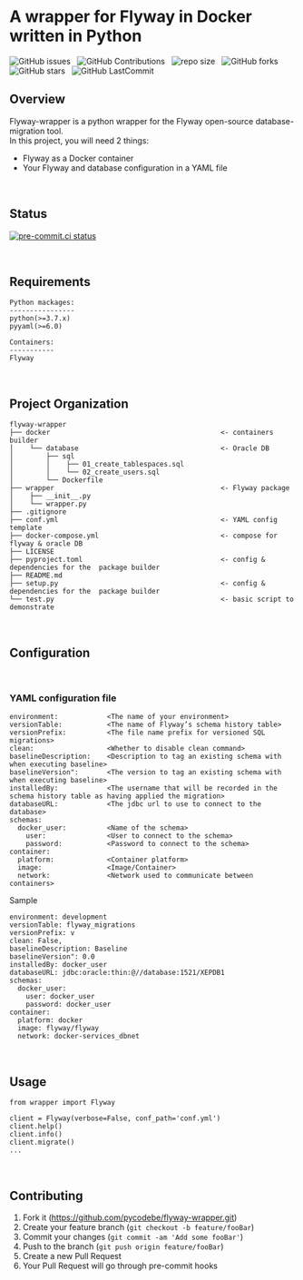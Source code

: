 # A wrapper for Flyway in Docker written in Python

![GitHub issues](https://img.shields.io/github/issues/pycodebe/flyway-wrapper?&labelColor=black&color=eb3b5a&label=Issues&logo=issues&logoColor=black&style=for-the-badge) &nbsp;
![GitHub Contributions](https://img.shields.io/github/contributors/pycodebe/flyway-wrapper?&labelColor=black&color=8854d0&style=for-the-badge) &nbsp;
![repo size](https://img.shields.io/github/repo-size/pycodebe/flyway-wrapper?label=Repo%20Size&style=for-the-badge&labelColor=black&color=20bf6b) &nbsp;
![GitHub forks](https://img.shields.io/github/forks/pycodebe/flyway-wrapper?&labelColor=black&color=0fb9b1&style=for-the-badge) &nbsp;
![GitHub stars](https://img.shields.io/github/stars/pycodebe/flyway-wrapper?&labelColor=black&color=f7b731&style=for-the-badge) &nbsp;
![GitHub LastCommit](https://img.shields.io/github/last-commit/pycodebe/flyway-wrapper?logo=github&labelColor=black&color=d1d8e0&style=for-the-badge) &nbsp;


## Overview

Flyway-wrapper is a python wrapper for the Flyway open-source database-migration tool. <br />
In this project, you will need 2 things:
* Flyway as a Docker container
* Your Flyway and database configuration in a YAML file

<br />

## Status

[![pre-commit.ci status](https://results.pre-commit.ci/badge/github/pycodebe/flyway-wrapper/master.svg)](https://results.pre-commit.ci/latest/github/pycodebe/flyway-wrapper/master)

<br />

## Requirements

    Python mackages:
    ----------------
    python(>=3.7.x)
    pyyaml(>=6.0)

    Containers:
    -----------
    Flyway

<br />

## Project Organization

    flyway-wrapper
    ├── docker                                          <- containers builder
    │    └── database                                   <- Oracle DB
    │        ├── sql
    │        │    ├── 01_create_tablespaces.sql
    │        │    └── 02_create_users.sql
    │        └── Dockerfile
    ├── wrapper                                         <- Flyway package
    │    ├── __init__.py
    │    └── wrapper.py
    ├── .gitignore
    ├── conf.yml                                        <- YAML config template
    ├── docker-compose.yml                              <- compose for flyway & oracle DB
    ├── LICENSE
    ├── pyproject.toml                                  <- config & dependencies for the  package builder
    ├── README.md
    ├── setup.py                                        <- config & dependencies for the  package builder
    └── test.py                                         <- basic script to demonstrate

<br />

## Configuration

<br />

### YAML configuration file

```
environment:            <The name of your environment>
versionTable:           <The name of Flyway’s schema history table>
versionPrefix:          <The file name prefix for versioned SQL migrations>
clean:                  <Whether to disable clean command>
baselineDescription:    <Description to tag an existing schema with when executing baseline>
baselineVersion":       <The version to tag an existing schema with when executing baseline>
installedBy:            <The username that will be recorded in the schema history table as having applied the migration>
databaseURL:            <The jdbc url to use to connect to the database>
schemas:
  docker_user:          <Name of the schema>
    user:               <User to connect to the schema>
    password:           <Password to connect to the schema>
container:
  platform:             <Container platform>
  image:                <Image/Container>
  network:              <Network used to communicate between containers>
```

Sample
```
environment: development
versionTable: flyway_migrations
versionPrefix: v
clean: False,
baselineDescription: Baseline
baselineVersion": 0.0
installedBy: docker_user
databaseURL: jdbc:oracle:thin:@//database:1521/XEPDB1
schemas:
  docker_user:
    user: docker_user
    password: docker_user
container:
  platform: docker
  image: flyway/flyway
  network: docker-services_dbnet
```

<br />


## Usage

```
from wrapper import Flyway

client = Flyway(verbose=False, conf_path='conf.yml')
client.help()
client.info()
client.migrate()
...
```

<br />

## Contributing

1. Fork it (<https://github.com/pycodebe/flyway-wrapper.git>)
2. Create your feature branch (`git checkout -b feature/fooBar`)
3. Commit your changes (`git commit -am 'Add some fooBar'`)
4. Push to the branch (`git push origin feature/fooBar`)
5. Create a new Pull Request
6. Your Pull Request will go through pre-commit hooks